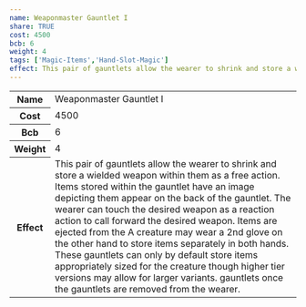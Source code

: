 ```yaml
---
name: Weaponmaster Gauntlet I
share: TRUE
cost: 4500
bcb: 6
weight: 4
tags: ['Magic-Items','Hand-Slot-Magic']
effect: This pair of gauntlets allow the wearer to shrink and store a wielded weapon within them as a free action. Items stored within the gauntlet have an image depicting them appear on the back of the gauntlet. The wearer can touch the desired weapon as a reaction action to call forward the desired weapon. Items are ejected from the A creature may wear a 2nd glove on the other hand to store items separately in both hands. These gauntlets can only by default store items appropriately sized for the creature though higher tier versions may allow for larger variants. gauntlets once the gauntlets are removed from the wearer.
---
```

<p><span style="overflow-x: auto;"><table><tbody><tr><th>Name</th><td>Weaponmaster Gauntlet I</td></tr><tr><th>Cost</th><td>4500</td></tr><tr><th>Bcb</th><td>6</td></tr><tr><th>Weight</th><td>4</td></tr><tr><th>Effect</th><td>This pair of gauntlets allow the wearer to shrink and store a wielded weapon within them as a free action. Items stored within the gauntlet have an image depicting them appear on the back of the gauntlet. The wearer can touch the desired weapon as a reaction action to call forward the desired weapon. Items are ejected from the A creature may wear a 2nd glove on the other hand to store items separately in both hands. These gauntlets can only by default store items appropriately sized for the creature though higher tier versions may allow for larger variants. gauntlets once the gauntlets are removed from the wearer.</td></tr></tbody></table></span></p>